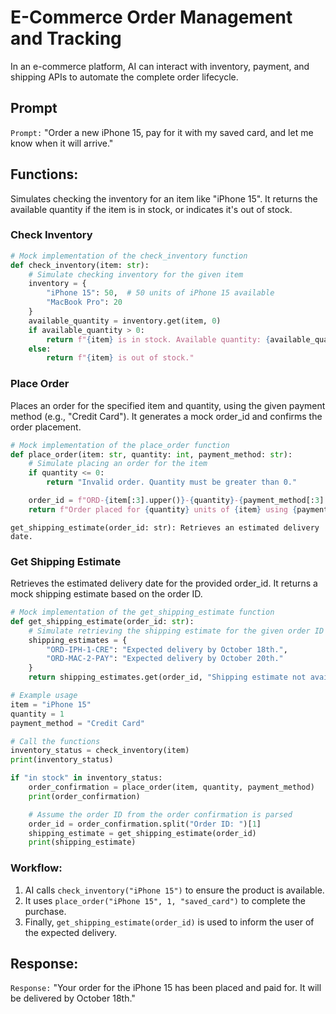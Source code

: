 # E-Commerce Order Management and Tracking

In an e-commerce platform, AI can interact with inventory, payment, and shipping APIs to automate the complete order lifecycle.

## Prompt

`Prompt:` "Order a new iPhone 15, pay for it with my saved card, and let me know when it will arrive."

## Functions:

Simulates checking the inventory for an item like "iPhone 15". It returns the available quantity if the item is in stock, or indicates it's out of stock.

### Check Inventory

```python
# Mock implementation of the check_inventory function
def check_inventory(item: str):
    # Simulate checking inventory for the given item
    inventory = {
        "iPhone 15": 50,  # 50 units of iPhone 15 available
        "MacBook Pro": 20
    }
    available_quantity = inventory.get(item, 0)
    if available_quantity > 0:
        return f"{item} is in stock. Available quantity: {available_quantity}."
    else:
        return f"{item} is out of stock."
```

### Place Order

Places an order for the specified item and quantity, using the given payment method (e.g., "Credit Card"). It generates a mock order_id and confirms the order placement.

```python
# Mock implementation of the place_order function
def place_order(item: str, quantity: int, payment_method: str):
    # Simulate placing an order for the item
    if quantity <= 0:
        return "Invalid order. Quantity must be greater than 0."

    order_id = f"ORD-{item[:3].upper()}-{quantity}-{payment_method[:3].upper()}"
    return f"Order placed for {quantity} units of {item} using {payment_method}. Order ID: {order_id}"
```
    get_shipping_estimate(order_id: str): Retrieves an estimated delivery date.

### Get Shipping Estimate

 Retrieves the estimated delivery date for the provided order_id. It returns a mock shipping estimate based on the order ID.

```python
# Mock implementation of the get_shipping_estimate function
def get_shipping_estimate(order_id: str):
    # Simulate retrieving the shipping estimate for the given order ID
    shipping_estimates = {
        "ORD-IPH-1-CRE": "Expected delivery by October 18th.",
        "ORD-MAC-2-PAY": "Expected delivery by October 20th."
    }
    return shipping_estimates.get(order_id, "Shipping estimate not available for this order.")

# Example usage
item = "iPhone 15"
quantity = 1
payment_method = "Credit Card"

# Call the functions
inventory_status = check_inventory(item)
print(inventory_status)

if "in stock" in inventory_status:
    order_confirmation = place_order(item, quantity, payment_method)
    print(order_confirmation)

    # Assume the order ID from the order confirmation is parsed
    order_id = order_confirmation.split("Order ID: ")[1]
    shipping_estimate = get_shipping_estimate(order_id)
    print(shipping_estimate)
```
### Workflow:

1. AI calls `check_inventory("iPhone 15")` to ensure the product is available.
2. It uses `place_order("iPhone 15", 1, "saved_card")` to complete the purchase.
3. Finally, `get_shipping_estimate(order_id)` is used to inform the user of the expected delivery.

## Response:

`Response:` "Your order for the iPhone 15 has been placed and paid for. It will be delivered by October 18th."